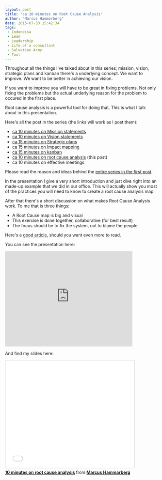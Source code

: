 ```yaml
---
layout: post
title: "ca 10 minutes on Root Cause Analysis"
author: "Marcus Hammarberg"
date: 2015-07-30 15:42:34
tags:
 - Indoneisa
 - Lean
 - Leadership
 - Life of a consultant
 - Salvation Army
 - Tool
---
```


Throughout all the things I've talked about in this series; mission, vision, strategic plans and kanban there's a underlying concept. We want to improve. We want to be better in achieving our vision. 

If you want to improve you will have to be great in fixing problems. Not only fixing the problems but the actual underlying reason for the problem to occured in the first place. 

Root cause analysis is a powerful tool for doing that. This is what I talk about in this presentation. 

Here's all the post in the series (the links will work as I post them):

* [ca 10 minutes on Mission statements](/2015/06/ca--minutes-on-mission.html) 
* [ca 10 minutes on Vision statements](/2015/06/ca--minutes-on-vision-statements.html)
* [ca 15 minutes on Strategic plans](/2015/06/ca--minutes-on-strategic-plans.html)
* [ca 15 minutes on Impact mapping](/2015/06/ca--minutes-on-impact-mapping.html)
* [ca 15 minutes on kanban](/2015/06/ca--minutes-on-kanban.html)
* [ca 10 minutes on root cause analysis](/2015/07/ca--minutes-on-root-cause-analysis.html) (this post)
* ca 10 minutes on effective meetings

Please read the reason and ideas behind the [entire series in the first post](/2015/06/new-series-marcus-on-business.html).

<a name='more'></a>

In the presentation I give a very short introduction and just dive right into an made-up example that we did in our office. This will actually show you most of the practices you will need to know to create a root cause analysis map. 

After that there's a short discussion on what makes Root Cause Analysis work. To me that is three things: 

* A Root Cause map is big and visual
* This exercise is done together, collaborative (for best result)
* The focus should be to fix the system, not to blame the people. 

Here's a [good article](https://www.crisp.se/file-uploads/cause-effect-diagrams.pdf), should you want even more to read. 

You can see the presentation here: 
<iframe width="420" height="315" src="https://www.youtube.com/embed/rv9MO90-OyU" frameborder="0" allowfullscreen></iframe>

And find my slides here: 
<iframe src="//www.slideshare.net/slideshow/embed_code/key/uRQWhsyuKLOdYw" width="425" height="355" frameborder="0" marginwidth="0" marginheight="0" scrolling="no" style="border:1px solid #CCC; border-width:1px; margin-bottom:5px; max-width: 100%;" allowfullscreen> </iframe> <div style="margin-bottom:5px"> <strong> <a href="//www.slideshare.net/marcusoftnet/10-minutes-on-root-cause-analysis" title="10 minutes on root cause analysis" target="_blank">10 minutes on root cause analysis</a> </strong> from <strong><a href="//www.slideshare.net/marcusoftnet" target="_blank">Marcus Hammarberg</a></strong> </div>
